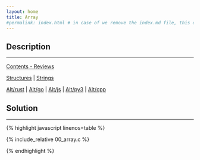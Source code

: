 ```yaml
---
layout: home
title: Array
#permalink: index.html # in case of we remove the index.md file, this doc will be the index page
---
```


<div class="row">
<div class="columnStmt" markdown="1">

## Description
------

[Contents - Reviews](../README.md)

[Structures](./100_struct.md) | [Strings](./100_string_using.md)

[Alt/rust](./hello.c) | [Alt/go](./hello.c) | [Alt/js](./hello.c) | [Alt/py3](./hello.c) | [Alt/cpp](./00_array.cpp)











</div>
<div class="columnSol" markdown="1">

## Solution
------

{% highlight javascript linenos=table %}

{% include_relative 00_array.c %}

{% endhighlight %}

</div>
</div>
